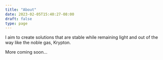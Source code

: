 ```yaml
---
title: "About"
date: 2023-02-05T15:40:27-08:00
draft: false
type: page
---
```


I aim to create solutions that are stable while remaining light and out of the way like the noble gas, Krypton.

More coming soon...
